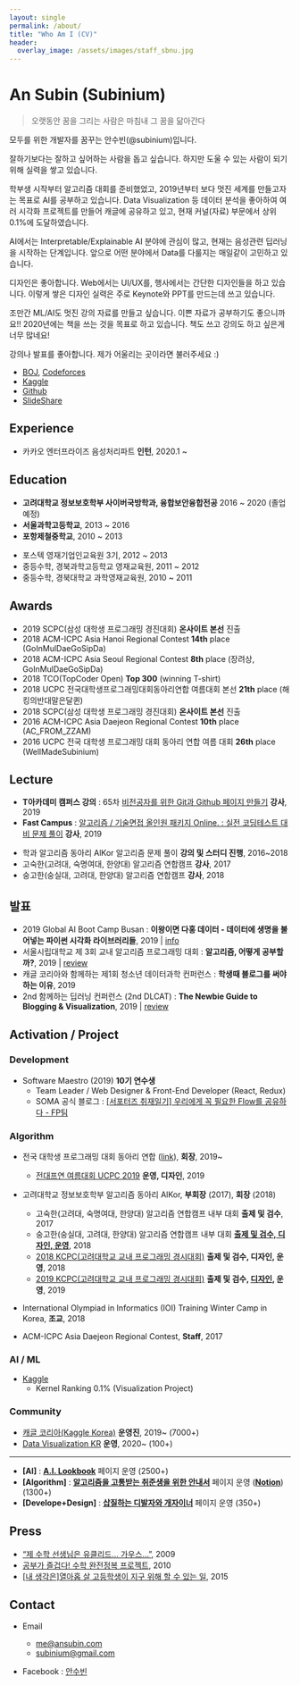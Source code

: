 ```yaml
---
layout: single
permalink: /about/
title: "Who Am I (CV)"
header:
  overlay_image: /assets/images/staff_sbnu.jpg
---
```


# An Subin (Subinium)

> 오랫동안 꿈을 그리는 사람은 마침내 그 꿈을 닮아간다

모두를 위한 개발자를 꿈꾸는 안수빈(@subinium)입니다.

잘하기보다는 잘하고 싶어하는 사람을 돕고 싶습니다. 
하지만 도울 수 있는 사람이 되기 위해 실력을 쌓고 있습니다.

학부생 시작부터 알고리즘 대회를 준비했었고, 2019년부터 보다 멋진 세계를 만들고자는 목표로 AI를 공부하고 있습니다.
Data Visualization 등 데이터 분석을 좋아하여 여러 시각화 프로젝트를 만들어 캐글에 공유하고 있고, 현재 커널(자료) 부문에서 상위 0.1%에 도달하였습니다.

AI에서는 Interpretable/Explainable AI 분야에 관심이 많고, 현재는 음성관련 딥러닝을 시작하는 단계입니다.
앞으로 어떤 분야에서 Data를 다룰지는 매일같이 고민하고 있습니다. 

디자인은 좋아합니다. Web에서는 UI/UX를, 행사에서는 간단한 디자인들을 하고 있습니다. 
이렇게 쌓은 디자인 실력은 주로 Keynote와 PPT를 만드는데 쓰고 있습니다. 

조만간 ML/AI도 멋진 강의 자료를 만들고 싶습니다. 이쁜 자료가 공부하기도 좋으니까요!! 
2020년에는 책을 쓰는 것을 목표로 하고 있습니다. 책도 쓰고 강의도 하고 싶은게 너무 많네요!

강의나 발표를 좋아합니다. 제가 어울리는 곳이라면 불러주세요 :)

- [BOJ](https://www.acmicpc.net/user/subinium), [Codeforces](http://codeforces.com/profile/subinium)
- [Kaggle](https://www.kaggle.com/subinium)
- [Github](https://github.com/subinium)
- [SlideShare](https://www.slideshare.net/SubinAn1)

## Experience

- 카카오 엔터프라이즈 음성처리파트 **인턴**, 2020.1 ~

## Education

- **고려대학교 정보보호학부 사이버국방학과, 융합보안융합전공** 2016 ~ 2020 (졸업예정)
- **서울과학고등학교**, 2013 ~ 2016
- **포항제철중학교**, 2010 ~ 2013

* 포스텍 영재기업인교육원 3기, 2012 ~ 2013
* 중등수학, 경북과학고등학교 영재교육원, 2011 ~ 2012
* 중등수학, 경북대학교 과학영재교육원, 2010 ~ 2011

## Awards

- 2019 SCPC(삼성 대학생 프로그래밍 경진대회) **온사이트 본선** 진출
- 2018 ACM-ICPC Asia Hanoi Regional Contest **14th** place (GoInMulDaeGoSipDa)
- 2018 ACM-ICPC Asia Seoul Regional Contest **8th** place (장려상, GoInMulDaeGoSipDa)
- 2018 TCO(TopCoder Open) **Top 300** (winning T-shirt)
- 2018 UCPC 전국대학생프로그래밍대회동아리연합 여름대회 본선 **21th** place (해킹의반대말은달퀸)
- 2018 SCPC(삼성 대학생 프로그래밍 경진대회) **온사이트 본선** 진출
- 2016 ACM-ICPC Asia Daejeon Regional Contest **10th** place (AC_FROM_ZZAM)
- 2016 UCPC 전국 대학생 프로그래밍 대회 동아리 연합 여름 대회 **26th** place (WellMadeSubinium)

## Lecture 

- **T아카데미 캠퍼스 강의** : 65차 [비전공자를 위한 Git과 Github 페이지 만들기](https://tacademy.skplanet.com/front/tacademy/courseinfo/campus.action) **강사**, 2019
- **Fast Campus** : [알고리즘 / 기술면접 올인원 패키지 Online. : 실전 코딩테스트 대비 문제 풀이](https://www.fastcampus.co.kr/dev_online_algo/) **강사**, 2019

* 학과 알고리즘 동아리 AlKor 알고리즘 문제 풀이 **강의 및 스터디 진행**, 2016~2018
* 고숙한(고려대, 숙명여대, 한양대) 알고리즘 연합캠프 **강사**, 2017
* 숭고한(숭실대, 고려대, 한양대) 알고리즘 연합캠프 **강사**, 2018

## 발표

- 2019 Global AI Boot Camp Busan : **이왕이면 다홍 데이터 - 데이터에 생명을 불어넣는 파이썬 시각화 라이브러리들**, 2019 | [info](https://festa.io/events/783)
- 서울시립대학교 제 3회 교내 알고리즘 프로그래밍 대회 : **알고리즘, 어떻게 공부할까?**, 2019 | [review](/meaningful-ps-algorithm-study/)
- 캐글 코리아와 함께하는 제1회 청소년 데이터과학 컨퍼런스 : **학생때 블로그를 써야하는 이유**, 2019
- 2nd 함께하는 딥러닝 컨퍼런스 (2nd DLCAT) : **The Newbie Guide to Blogging & Visualization**, 2019 | [review](/2nd-dlcat-review/)

## Activation / Project

### Development

- Software Maestro (2019) **10기 연수생**
  - Team Leader / Web Designer & Front-End Developer (React, Redux)
  - SOMA 공식 블로그 : [[서포터즈 취재일기] 우리에게 꼭 필요한 Flow를 공유하다 - FP팀](https://blog.naver.com/sw_maestro/221710898997)

### Algorithm

- 전국 대학생 프로그래밍 대회 동아리 연합 ([link](https://www.facebook.com/groups/ucpc.korea/)), **회장**, 2019~
  - [전대프연 여름대회 UCPC 2019](https://ucpc-kr.github.io/) **운영, 디자인**, 2019

- 고려대학교 정보보호학부 알고리즘 동아리 AlKor, **부회장** (2017), **회장** (2018)
  - 고숙한(고려대, 숙명여대, 한양대) 알고리즘 연합캠프 내부 대회 **출제 및 검수**, 2017
  - 숭고한(숭실대, 고려대, 한양대) 알고리즘 연합캠프 내부 대회 **[출제 및 검수, 디자인, 운영](https://subinium.github.io/sgh/)**, 2018
  - [2018 KCPC(고려대학교 교내 프로그래밍 경시대회)](https://www.facebook.com/2018KCPC/) **출제 및 검수, 디자인, 운영**, 2018
  - [2019 KCPC(고려대학교 교내 프로그래밍 경시대회)](https://kcpc19.contest.codeforces.com/) **출제 및 검수, [디자인](https://www.facebook.com/shovelingdesignoper/posts/1474006526071268), 운영**, 2019

- International Olympiad in Informatics (IOI) Training Winter Camp in Korea, **조교**, 2018
- ACM-ICPC Asia Daejeon Regional Contest, **Staff**, 2017

### AI / ML

- [Kaggle](https://www.kaggle.com/subinium)
  - Kernel Ranking 0.1% (Visualization Project)

### Community

- [캐글 코리아(Kaggle Korea)](https://www.facebook.com/groups/KaggleKoreaOpenGroup/) **운영진**, 2019~ (7000+)
- [Data Visualization KR](https://www.facebook.com/groups/2542191496047967/) **운영**, 2020~ (100+)

---

- **[AI]** : **[A.I. Lookbook](https://www.facebook.com/AI.Lookbook/)** 페이지 운영 (2500+)
- **[Algorithm]** : **[알고리즘을 고통받는 취준생을 위한 안내서](https://www.facebook.com/algoguide/?modal=admin_todo_tour)** 페이지 운영 (**[Notion](https://www.notion.so/subinium/4e7f47700af341f4b649e4cad0c4fb30?fbclid=IwAR2EmLpbL2ACW9zgQhpfox56IPue7qEWF4AgnqgJ-A0IMJiYGWHkecFJmhw)**) (1300+)
- **[Develope+Design]** : **[삽질하는 디발자와 개자이너](https://www.facebook.com/shovelingdesignoper/?modal=admin_todo_tour)** 페이지 운영 (350+)


## Press

- [“제 수학 선생님은 유클리드… 가우스…”](http://news.donga.com/3/all/20090608/8741496/1), 2009
- [공부가 즐겁다! 수학 완전정복 프로젝트](http://woman.donga.com/3/all/12/142535/1), 2010
- [[내 생각은]열아홉 살 고등학생이 지구 위해 할 수 있는 일](http://www.donga.com/news/article/all/20150416/70732170/1), 2015

## Contact

- Email

  - me@ansubin.com
  - subinium@gmail.com

- Facebook : [안수빈](https://www.facebook.com/subinium)
